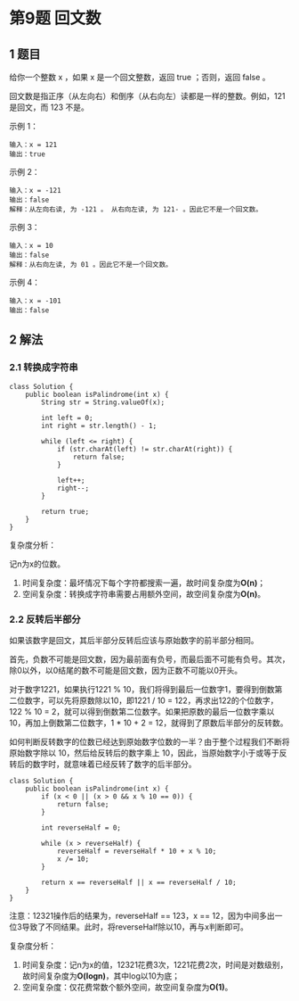 # 第9题 回文数

## 1 题目

给你一个整数 x ，如果 x 是一个回文整数，返回 true ；否则，返回 false 。

回文数是指正序（从左向右）和倒序（从右向左）读都是一样的整数。例如，121 是回文，而 123 不是。

示例 1：

```
输入：x = 121
输出：true
```

示例 2：

```
输入：x = -121
输出：false
解释：从左向右读, 为 -121 。 从右向左读, 为 121- 。因此它不是一个回文数。
```

示例 3：

```
输入：x = 10
输出：false
解释：从右向左读, 为 01 。因此它不是一个回文数。
```

示例 4：

```
输入：x = -101
输出：false
```

## 2 解法

### 2.1 转换成字符串

```
class Solution {
    public boolean isPalindrome(int x) {
        String str = String.valueOf(x);

        int left = 0;
        int right = str.length() - 1;

        while (left <= right) {
            if (str.charAt(left) != str.charAt(right)) {
                return false;
            }

            left++;
            right--;
        }

        return true;
    }
}
```

复杂度分析：

记n为x的位数。

1. 时间复杂度：最坏情况下每个字符都搜索一遍，故时间复杂度为**O(n)**；
2. 空间复杂度：转换成字符串需要占用额外空间，故空间复杂度为**O(n)**。

### 2.2 反转后半部分

如果该数字是回文，其后半部分反转后应该与原始数字的前半部分相同。

首先，负数不可能是回文数，因为最前面有负号，而最后面不可能有负号。其次，除0以外，以0结尾的数不可能是回文数，因为正数不可能以0开头。

对于数字1221，如果执行1221 % 10，我们将得到最后一位数字1，要得到倒数第二位数字，可以先将原数除以10，即1221 / 10 = 122，再求出122的个位数字，122 % 10 = 2，就可以得到倒数第二位数字。如果把原数的最后一位数字乘以10，再加上倒数第二位数字，1 * 10 + 2 = 12，就得到了原数后半部分的反转数。

如何判断反转数字的位数已经达到原始数字位数的一半？由于整个过程我们不断将原始数字除以 10，然后给反转后的数字乘上 10，因此，当原始数字小于或等于反转后的数字时，就意味着已经反转了数字的后半部分。

```
class Solution {
    public boolean isPalindrome(int x) {
        if (x < 0 || (x > 0 && x % 10 == 0)) {
            return false;
        }

        int reverseHalf = 0;

        while (x > reverseHalf) {
            reverseHalf = reverseHalf * 10 + x % 10;
            x /= 10;
        }

        return x == reverseHalf || x == reverseHalf / 10;
    }
}
```

注意：12321操作后的结果为，reverseHalf == 123，x == 12，因为中间多出一位3导致了不同结果。此时，将reverseHalf除以10，再与x判断即可。

复杂度分析：

1. 时间复杂度：记n为x的值，12321花费3次，1221花费2次，时间是对数级别，故时间复杂度为**O(logn)**，其中log以10为底；
2. 空间复杂度：仅花费常数个额外空间，故空间复杂度为**O(1)**。





